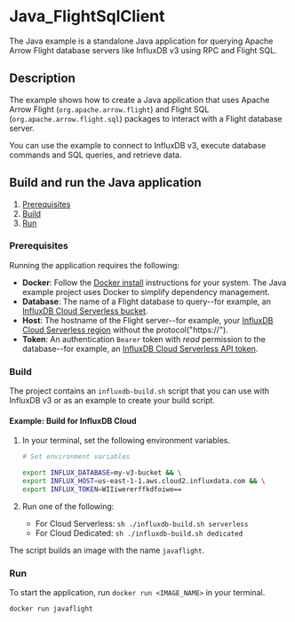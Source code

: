 # Java_FlightSqlClient

The Java example is a standalone Java application for querying
Apache Arrow Flight database servers like InfluxDB v3 using RPC and Flight SQL.

## Description

The example shows how to create a Java application that uses
Apache Arrow Flight (`org.apache.arrow.flight`)
and Flight SQL (`org.apache.arrow.flight.sql`) packages to 
interact with a Flight database server.

You can use the example to connect to InfluxDB v3, execute database commands and
SQL queries, and retrieve data.

## Build and run the Java application

1. [Prerequisites](#prerequisites)
2. [Build](#build)
3. [Run](#run)

### Prerequisites

Running the application requires the following:

- **Docker**: Follow the [Docker install](https://docs.docker.com/desktop/install/) instructions for your system.
              The Java example project uses Docker to simplify dependency management.
- **Database**: The name of a Flight database to query--for example, an [InfluxDB Cloud Serverless bucket](https://docs.influxdata.com/influxdb/cloud-serverless/admin/buckets/).
- **Host**: The hostname of the Flight server--for example, your [InfluxDB Cloud Serverless region](https://docs.influxdata.com/influxdb/cloud-serverless/reference/regions/) without the protocol("https://").
- **Token**: An authentication `Bearer` token with _read_ permission to the database--for example, an [InfluxDB Cloud Serverless API token](https://docs.influxdata.com/influxdb/cloud-serverless/get-started/setup/).

### Build

The project contains an `influxdb-build.sh` script that you can use with InfluxDB v3 or as an example to create your build script.

#### Example: Build for InfluxDB Cloud

1. In your terminal, set the following environment variables.

    ```sh
    # Set environment variables

    export INFLUX_DATABASE=my-v3-bucket && \
    export INFLUX_HOST=us-east-1-1.aws.cloud2.influxdata.com && \
    export INFLUX_TOKEN=WIIiwererffkdfoiwe==
    ```

2. Run one of the following:
    - For Cloud Serverless: `sh ./influxdb-build.sh serverless`
    - For Cloud Dedicated: `sh ./influxdb-build.sh dedicated`

The script builds an image with the name `javaflight`.

### Run

To start the application, run `docker run <IMAGE_NAME>` in your terminal.

```sh
docker run javaflight
```
